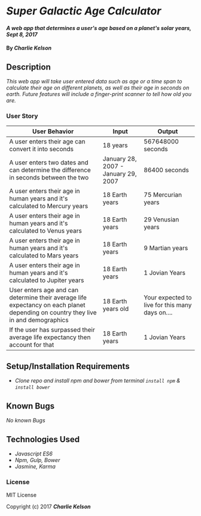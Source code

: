 # _Super Galactic Age Calculator_

#### _A web app that determines a user's age based on a planet's solar years, Sept 8, 2017_

#### By _**Charlie Kelson**_

## Description

_This web app will take user entered data such as age or a time span to calculate their age on different planets, as well as their age in seconds on earth. Future features will include a finger-print scanner to tell how old you are._


### User Story

| User Behavior | Input | Output |
|----|----|----|  
| A user enters their age can convert it into seconds | 18 years | 567648000 seconds |
| A user enters two dates and can determine the difference in seconds between the two  |January 28, 2007 - January 29, 2007 | 86400 seconds |
| A user enters their age in human years and it's calculated to Mercury years | 18 Earth years | 75 Mercurian years|
| A user enters their age in human years and it's calculated to Venus years | 18 Earth years  | 29 Venusian years|
| A user enters their age in human years and it's calculated to Mars years | 18 Earth years  | 9 Martian years|
| A user enters their age in human years and it's calculated to Jupiter years| 18 Earth years | 1 Jovian Years|
| User enters age and can determine their average life expectancy on each planet depending on country they live in and demographics| 18 Earth years old | Your expected to live for this many days on....|
| If the user has surpassed their average life expectancy then account for that| 18 Earth years | 1 Jovian Years|



## Setup/Installation Requirements

* _Clone repo and install npm and bower from terminal `install npm` & `install bower`_


## Known Bugs

_No known Bugs_



## Technologies Used

* _Javascript ES6_
* _Npm, Gulp, Bower_
* _Jasmine, Karma_

### License

MIT License

Copyright (c) 2017 **_Charlie Kelson_**
